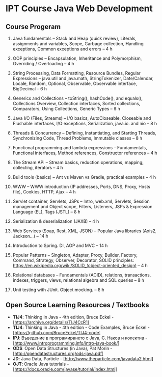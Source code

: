 # IPT Course Java Web Development

## Course Progeram

1.	Java fundamentals – Stack and Heap (quick review), Literals, assignments and variables, Scope, Garbage collection, Handling exceptions, Common exceptions and errors – 4 h

2.	OOP principles – Encapsulation, Inheritance and Polymorphism, Overriding / Overloading – 4 h

3.	String Processing, Data Formatting, Resource Bundles, Regular Expressions – java.util and java.math, StringTokenizer, Date/Calendar,
Locale, Random, Optional, Observable, Observable interface, BigDecimal – 6 h

4.	Generics and Collections – toString(), hashCode(), and equals(), Collections Overview, Collection interfaces, Sorted collections, Comparators, Using Collections, Generic Types – 6 h

5.	Java I/O (Files, Streams) – I/O basics, AutoCloseable, Closeable and Flushable interfaces, I/O exceptions, Serialization, java.io. and nio – 8 h

6.	Threads & Concurrency – Defining, Instantiating, and Starting Threads, Synchronizing Code, Thread Problems, Immutable classes – 8 h

7.	Functional programming and lambda expressions – Fundamentals, Functional interfaces, Method references, Constructor references – 4 h

8.	The Stream API – Stream basics, reduction operations, mapping, collecting, iterators – 4 h

9.	Build tools (basics) – Ant vs Maven vs Gradle, practical examples – 4 h

10.	WWW – WWW introduction (IP addresses, Ports, DNS, Proxy, Hosts file), Cookies, HTTP, Ajax – 4 h

11.	Servlet container, Servlets, JSPs – Intro, web.xml, Servlets, Session management and Object scope, Filters, Listeners, JSPs & Expression Language (EL), Tags (JSTL) – 8 h

12.	Serialization & deserialization (JAXB) – 4 h

13.	Web Services (Soap, Rest, XML, JSON) – Popular Java libraries (Axis2, Jackson…) – 14 h

14.	Introduction to Spring. DI, AOP and MVC – 14 h

15.	Popular Patterns – Singleton, Adapter, Proxy, Builder, Factory, Command, Strategy, Observer, Decorator, SOLID principles: https://en.wikipedia.org/wiki/SOLID_(object-oriented_design) – 4 h

16.	Relational databases – Fundamentals (ACID), relations, transactions, indexes, triggers, views, relational algebra and SQL queries – 8 h

17.	Unit testing with JUnit. Object mocking. – 8 h

## Open Source Learning Resources / Textbooks
* **TIJ4**: Thinking in Java - 4th edition, Bruce Eckel - [https://archive.org/details/TIJ4CcR1]
* **TIJ4**: Thinking in Java - 4th edition - Code Examples, Bruce Eckel - [https://github.com/BruceEckel/TIJ4-code]
* **IPJ**: Въведение в програмирането с Java, С. Наков и колектив - [http://www.introprogramming.info/intro-java-book/]
* **ODS**: Open Data Structures (in Java), Pat Morin - [http://opendatastructures.org/ods-java.pdf]
* **JD**: Java Data, Particle - [http://www.theparticle.com/javadata2.html]
* **OJT**: Oracle Java tutorials - [https://docs.oracle.com/javase/tutorial/index.html]

